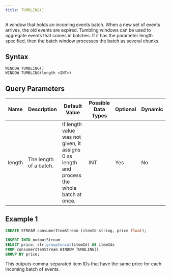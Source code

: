 ```yaml
---
title: TUMBLING()
---
```


A window that holds an incoming events batch. When a new set of events arrives, the old events are expired. Tumbling windows can be used to aggregate events that comes in batches. If it has the parameter length specified, then the batch window processes the batch as several chunks.

## Syntax

    WINDOW TUMBLING()
    WINDOW TUMBLING(length <INT>)

## Query Parameters

| Name          | Description           | Default Value               | Possible Data Types | Optional | Dynamic |
|------------|-----------------|-------------------------------------------------------|-----------------|----------|---------|
| length | The length of a batch. | If length value was not given, it assigns 0 as length and process the whole batch at once. | INT                 | Yes      | No      |

## Example 1

```sql
CREATE STREAM consumerItemStream (itemId string, price float);

INSERT INTO outputStream
SELECT price, str:groupConcat(itemId) AS itemIds
FROM consumerItemStream WINDOW TUMBLING()
GROUP BY price;
```

This outputs comma-separated item IDs that have the same price for each incoming batch of events.
